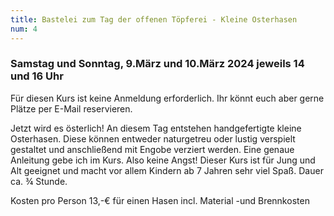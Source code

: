 ```yaml
---
title: Bastelei zum Tag der offenen Töpferei - Kleine Osterhasen
num: 4
---
```


### Samstag und Sonntag, 9.März und 10.März 2024   jeweils 14 und 16 Uhr

Für diesen Kurs ist keine Anmeldung erforderlich. Ihr könnt euch aber gerne Plätze per E-Mail reservieren. 

Jetzt wird es österlich! An diesem Tag entstehen handgefertigte kleine Osterhasen. Diese können entweder naturgetreu oder lustig verspielt gestaltet und anschließend mit Engobe verziert werden. Eine genaue Anleitung gebe ich im Kurs. Also keine Angst!
Dieser Kurs ist für Jung und Alt geeignet und macht vor allem Kindern ab 7 Jahren sehr viel Spaß. Dauer ca. ¾ Stunde.

Kosten pro Person 13,-€ für einen Hasen incl. Material -und Brennkosten
